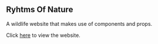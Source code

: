 ## Ryhtms Of Nature

A wildlife website that makes use of components and props.

Click [here](https://rb-parmar.github.io/rhythms-of-nature/) to view the website. 